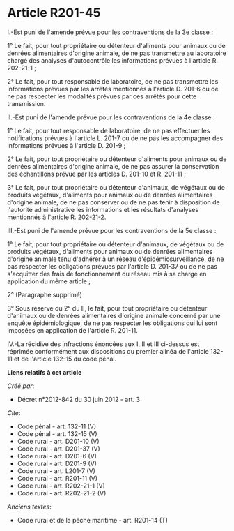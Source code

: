 # Article R201-45

I.-Est puni de l'amende prévue pour les contraventions de la 3e classe : 

1° Le fait, pour tout propriétaire ou détenteur d'aliments pour animaux ou de denrées alimentaires d'origine animale, de ne
pas transmettre au laboratoire chargé des analyses d'autocontrôle les informations prévues à l'article R. 202-21-1 ; 

2° Le fait, pour tout responsable de laboratoire, de ne pas transmettre les informations prévues par les arrêtés mentionnés à
l'article D. 201-6 ou de ne pas respecter les modalités prévues par ces arrêtés pour cette transmission. 

II.-Est puni de l'amende prévue pour les contraventions de la 4e classe : 

1° Le fait, pour tout responsable de laboratoire, de ne pas effectuer les notifications prévues à l'article L. 201-7 ou de ne
pas les accompagner des informations prévues à l'article D. 201-9 ; 

2° Le fait, pour tout propriétaire ou détenteur d'aliments pour animaux ou de denrées alimentaires d'origine animale, de ne
pas assurer la conservation des échantillons prévue par les articles D. 201-10 et R. 201-11 ; 

3° Le fait, pour tout propriétaire ou détenteur d'animaux, de végétaux ou de produits végétaux, d'aliments pour animaux ou de
denrées alimentaires d'origine animale, de ne pas conserver ou de ne pas tenir à disposition de l'autorité administrative les
informations et les résultats d'analyses mentionnés à l'article R. 202-21-2. 

III.-Est puni de l'amende prévue pour les contraventions de la 5e classe : 

1° Le fait, pour tout propriétaire ou détenteur d'animaux, de végétaux ou de produits végétaux, d'aliments pour animaux ou de
denrées alimentaires d'origine animale tenu d'adhérer à un réseau d'épidémiosurveillance, de ne pas respecter les obligations
prévues par l'article D. 201-37 ou de ne pas s'acquitter des frais de fonctionnement du réseau mis à sa charge en application
du même article ; 

2° (Paragraphe supprimé) 

3° Sous réserve du 2° du II, le fait, pour tout propriétaire ou détenteur d'animaux ou de denrées alimentaires d'origine
animale concerné par une enquête épidémiologique, de ne pas respecter les obligations qui lui sont imposées en application de
l'article R. 201-11. 

IV.-La récidive des infractions énoncées aux I, II et III ci-dessus est réprimée conformément aux dispositions du premier
alinéa de l'article 132-11 et de l'article 132-15 du code pénal.

**Liens relatifs à cet article**

_Créé par_:

  - Décret n°2012-842 du 30 juin 2012 - art. 3

_Cite_:

  - Code pénal - art. 132-11 (V)
  - Code pénal - art. 132-15 (V)
  - Code rural - art. D201-10 (V)
  - Code rural - art. D201-37 (V)
  - Code rural - art. D201-6 (V)
  - Code rural - art. D201-9 (V)
  - Code rural - art. L201-7 (V)
  - Code rural - art. R201-11 (V)
  - Code rural - art. R202-21-1 (V)
  - Code rural - art. R202-21-2 (V)

_Anciens textes_:

  - Code rural et de la pêche maritime - art. R201-14 (T)
